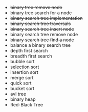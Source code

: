 - ~~binary tree remove node~~
- ~~binary tree search for a node~~
- ~~binary search tree implementation~~
- ~~binary search tree traversals~~
- ~~binary search tree insert node~~
- binary search tree remove node
- ~~binary search tree find a node~~
- balance a binary search tree
- depth first search                
- breadth first search
- bubble sort
- selection sort
- insertion sort
- merge sort
- quick sort
- bucket sort
- avl tree
- binary heap
- Red-Black Tree
